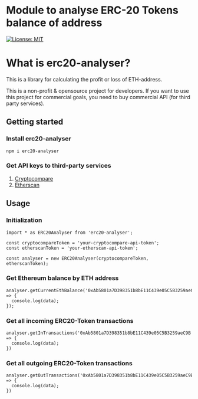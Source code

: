 # Module to analyse ERC-20 Tokens balance of address

[![License: MIT](https://img.shields.io/badge/License-MIT-yellow.svg)](https://github.com/shevchenkonik/erc20-analyser/blob/master/LICENSE)


# What is erc20-analyser?

This is a library for calculating the profit or loss of ETH-address.

This is a non-profit & opensource project for developers. If you want to use this project for commercial goals, you need to buy commercial API (for third party services).

## Getting started

### Install erc20-analyser

```
npm i erc20-analyser
```

### Get API keys to third-party services

1. [Cryptocompare](https://www.cryptocompare.com/)
2. [Etherscan](https://etherscan.io/)

## Usage

### Initialization
```
import * as ERC20Analyser from 'erc20-analyser';

const cryptocompareToken = 'your-cryptocompare-api-token';
const etherscanToken = 'your-etherscan-api-token';

const analyser = new ERC20Analyser(cryptocompareToken, etherscanToken);
```

### Get Ethereum balance by ETH address
```
analyser.getCurrentEthBalance('0xAb5801a7D398351b8bE11C439e05C5B3259aeC9B').then(data => {
  console.log(data);
});
```

### Get all incoming ERC20-Token transactions
```
analyser.getInTransactions('0xAb5801a7D398351b8bE11C439e05C5B3259aeC9B').then(data => {
  console.log(data);
})
```

### Get all outgoing ERC20-Token transactions
```
analyser.getOutTransactions('0xAb5801a7D398351b8bE11C439e05C5B3259aeC9B').then(data => {
  console.log(data);
})
```
